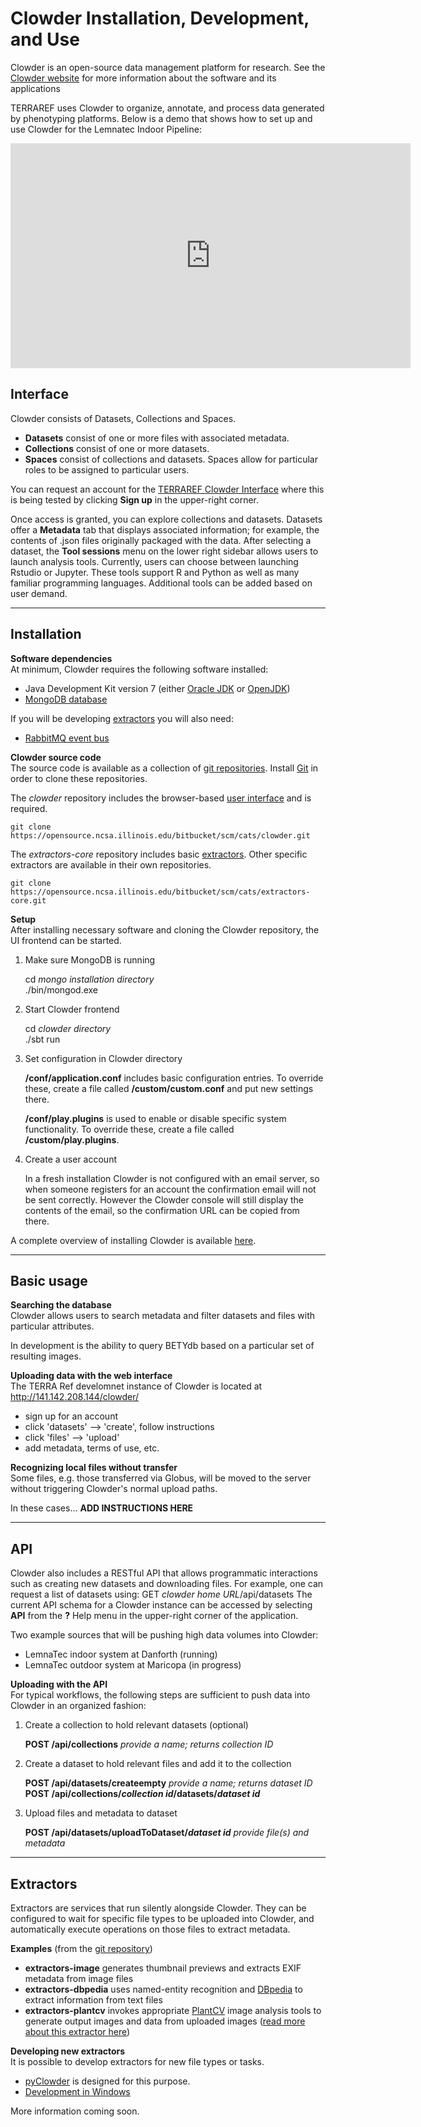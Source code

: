 # Clowder Installation, Development, and Use
Clowder is an open-source data management platform for research. 
See the [Clowder website](https://clowder.ncsa.illinois.edu/) for more information about the software and its applications

TERRAREF uses Clowder to organize, annotate, and process  data generated by phenotyping platforms.
Below is a demo that shows how to set up and use Clowder for the Lemnatec Indoor Pipeline:

<iframe width="640" height="360" src="https://www.youtube.com/embed/dCNYEl3ld0s?rel=0&amp;showinfo=0" frameborder="0" allowfullscreen></iframe>

## Interface
Clowder consists of Datasets, Collections and Spaces.
* **Datasets** consist of one or more files with associated metadata.
* **Collections** consist of one or more datasets.
* **Spaces** consist of collections and datasets. Spaces allow for particular roles to be assigned to particular users.

You can request an account for the [TERRAREF Clowder Interface](http://terraref.ncsa.illinois.edu/clowder/) where this is being tested by clicking **Sign up** in the upper-right corner. 

Once access is granted, you can explore collections and datasets. 
Datasets offer a **Metadata** tab that displays associated information; for example, the contents of .json files originally packaged with the data. 
After selecting a dataset, the **Tool sessions** menu on the lower right sidebar allows users to launch analysis tools. Currently, users can choose between launching Rstudio or Jupyter.
These tools support R and Python as well as many familiar programming languages. 
Additional tools can be added based on user demand. 

***

## Installation
**Software dependencies**  
At minimum, Clowder requires the following software installed:
* Java Development Kit version 7 (either [Oracle JDK](http://www.oracle.com/technetwork/java/javase/downloads/index.html) or [OpenJDK](http://openjdk.java.net/))
* [MongoDB database](https://www.mongodb.org/)
 
If you will be developing [extractors](#Extractors) you will also need:
* [RabbitMQ event bus](http://www.rabbitmq.com/)

**Clowder source code**  
The source code is available as a collection of [git repositories](https://opensource.ncsa.illinois.edu/stash/projects/CATS). Install [Git](https://git-scm.com/) in order to clone these repositories.

The _clowder_ repository includes the browser-based [user interface](#Interface) and is required.  

    git clone https://opensource.ncsa.illinois.edu/bitbucket/scm/cats/clowder.git
    
The _extractors-core_ repository includes basic [extractors](#Extractors). Other specific extractors are available in their own repositories.  

    git clone https://opensource.ncsa.illinois.edu/bitbucket/scm/cats/extractors-core.git

**Setup**  
After installing necessary software and cloning the Clowder repository, the UI frontend can be started. 

1. Make sure MongoDB is running  

    cd _mongo installation directory_  
    ./bin/mongod.exe
    
2. Start Clowder frontend  

    cd _clowder directory_  
    ./sbt run
    
3. Set configuration in Clowder directory  

    **/conf/application.conf** includes basic configuration entries. To override these, create a file called **/custom/custom.conf** and put new settings there. 
     
    **/conf/play.plugins** is used to enable or disable specific system functionality. To override these, create a file called **/custom/play.plugins**.

4. Create a user account  

    In a fresh installation Clowder is not configured with an email server, so when someone registers for an account the confirmation email will not be sent correctly. However the Clowder console will still display the contents of the email, so the confirmation URL can be copied from there. 

A complete overview of installing Clowder is available [here](https://opensource.ncsa.illinois.edu/projects/artifacts/CATS/0.9.1/documentation/manual/installation.html).

***

## Basic usage

**Searching the database**  
Clowder allows users to search metadata and filter datasets and files with particular attributes.

In development is the ability to query BETYdb based on a particular set of resulting images.


**Uploading data with the web interface**  
The TERRA Ref develomnet instance of Clowder is located at http://141.142.208.144/clowder/

* sign up for an account
* click 'datasets' --> 'create', follow instructions
* click 'files' --> 'upload'
* add metadata, terms of use, etc.

<!--
must meta-data be entered automatically then?
-->

**Recognizing local files without transfer**  
Some files, e.g. those transferred via Globus, will be moved to the server without triggering Clowder's normal upload paths.

In these cases...
**ADD INSTRUCTIONS HERE**


***

## API
Clowder also includes a RESTful API that allows programmatic interactions such as creating new datasets and downloading files. For example, one can request a list of datasets using:
    GET _clowder home URL_/api/datasets
The current API schema for a Clowder instance can be accessed by selecting **API** from the **?** Help menu in the upper-right corner of the application.

Two example sources that will be pushing high data volumes into Clowder:
* LemnaTec indoor system at Danforth (running)
* LemnaTec outdoor system at Maricopa (in progress)

**Uploading with the API**  
For typical workflows, the following steps are sufficient to push data into Clowder in an organized fashion:

1. Create a collection to hold relevant datasets (optional)

    **POST /api/collections** _provide a name; returns collection ID_  
    
2. Create a dataset to hold relevant files and add it to the collection

    **POST /api/datasets/createempty** _provide a name; returns dataset ID_  
    **POST /api/collections/_collection id_/datasets/_dataset id_**  
    
3. Upload files and metadata to dataset

    **POST /api/datasets/uploadToDataset/_dataset id_** _provide file(s) and metadata_  

***

## Extractors
Extractors are services that run silently alongside Clowder. They can be configured to wait for specific file types to be uploaded into Clowder, and automatically execute operations on those files to extract metadata. 

**Examples** (from the [git repository](https://opensource.ncsa.illinois.edu/bitbucket/projects/CATS))  
* **extractors-image** generates thumbnail previews and extracts EXIF metadata from image files
* **extractors-dbpedia** uses named-entity recognition and [DBpedia](http://wiki.dbpedia.org/) to extract information from text files
* **extractors-plantcv** invokes appropriate [PlantCV](http://plantcv.danforthcenter.org/) image analysis tools to generate output images and data from uploaded images ([read more about this extractor here](http://opensource.ncsa.illinois.edu/bitbucket/projects/CATS/repos/extractors-plantcv/browse))

**Developing new extractors**  
It is possible to develop extractors for new file types or tasks. 
* [pyClowder](https://opensource.ncsa.illinois.edu/bitbucket/projects/CATS/repos/pyclowder/browse) is designed for this purpose.  
* [Development in Windows](https://opensource.ncsa.illinois.edu/confluence/display/CATS/Deploying+Windows+Extractors)  

More information coming soon.
